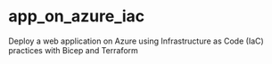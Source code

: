 # app_on_azure_iac
Deploy a web application on Azure using Infrastructure as Code (IaC) practices with Bicep and Terraform
